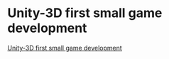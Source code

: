 # Unity-3D first small game development
[Unity-3D first small game development](https://aiwithcloud.com/2022/09/15/unity_3d_first_small_game_development/)